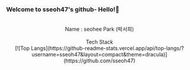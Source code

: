 ### Welcome to sseoh47's github- Hello!👋
<div align="center">
  



<br>
Name : seohee Park (박서희)
<br>
<br>
Tech Stack
<br>
[![Top Langs](https://github-readme-stats.vercel.app/api/top-langs/?username=sseoh47&layout=compact&theme=dracula)](https://github.com/sseoh47)
</div>
